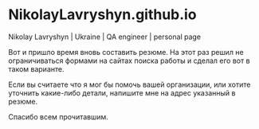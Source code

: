 # NikolayLavryshyn.github.io
Nikolay Lavryshyn | Ukraine | QA engineer | personal page

Вот и пришло время вновь составить резюме. На этот раз решил не ограничиваться формами на сайтах поиска работы и сделал его вот в таком варианте.

Если вы считаете что я мог бы помочь вашей организации, или хотите уточнить какие-либо детали, напишите мне на адрес указанный в резюме.

Спасибо всем прочитавшим.
